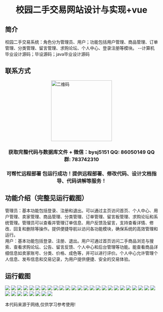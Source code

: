 <p><h1 align="center">校园二手交易网站设计与实现+vue</h1></p>

## 简介
校园二手交易系统：角色分为管理员、用户；功能包括用户管理、商品管理、订单管理、分类管理、留言管理、求购论坛、个人中心、登录注册等模块。    --计算机毕业设计源码；毕设源码；java毕业设计源码


## 联系方式
<img src="https://bs-1329754181.cos.ap-shanghai.myqcloud.com/wx.jpg" alt="二维码" style="display: block; margin: 0 auto;" width="200px">
<p><h3 align="center">获取完整代码与数据库文件 + 微信：bysj5151 QQ: 86050149 QQ群: 783742310</h3></p>
<p><h3 align="center">可帮忙远程部署 包运行成功！提供远程部署、修改代码、设计文档指导、代码讲解等服务！</h3></p>

## 功能介绍（完整见运行截图）
管理员：基本功能包括登录、注册和退出。可以通过主页访问首页、个人中心、用户管理、卖家管理、商品管理、分类管理、订单管理、留言板管理、求购论坛和系统管理。管理员可以查看并管理订单信息、用户反馈及留言，支持查看详情、修改、回复和删除等操作。提供便捷导航以访问各功能模块，确保系统的高效管理和运行。  
用户：基本功能包括登录、注册、退出。用户可通过首页访问二手商品浏览与搜索、查看求购论坛、公告、留言反馈、个人中心和后台管理等功能。能查看商品详细信息如卖家账号、分类、价格、成色等，并可以进行评价。个人中心允许管理个人信息、发布信息和交易记录，为用户提供便捷、安全的交易体验。


## 运行截图
![](https://bs-1329754181.cos.ap-shanghai.myqcloud.com/ssm/CampusSecondHandTradingWebsite/img/001.jpg)
![](https://bs-1329754181.cos.ap-shanghai.myqcloud.com/ssm/CampusSecondHandTradingWebsite/img/002.jpg)
![](https://bs-1329754181.cos.ap-shanghai.myqcloud.com/ssm/CampusSecondHandTradingWebsite/img/003.jpg)
![](https://bs-1329754181.cos.ap-shanghai.myqcloud.com/ssm/CampusSecondHandTradingWebsite/img/004.jpg)
![](https://bs-1329754181.cos.ap-shanghai.myqcloud.com/ssm/CampusSecondHandTradingWebsite/img/005.jpg)
![](https://bs-1329754181.cos.ap-shanghai.myqcloud.com/ssm/CampusSecondHandTradingWebsite/img/006.jpg)
![](https://bs-1329754181.cos.ap-shanghai.myqcloud.com/ssm/CampusSecondHandTradingWebsite/img/007.jpg)
![](https://bs-1329754181.cos.ap-shanghai.myqcloud.com/ssm/CampusSecondHandTradingWebsite/img/008.jpg)
![](https://bs-1329754181.cos.ap-shanghai.myqcloud.com/ssm/CampusSecondHandTradingWebsite/img/009.jpg)
![](https://bs-1329754181.cos.ap-shanghai.myqcloud.com/ssm/CampusSecondHandTradingWebsite/img/010.jpg)
![](https://bs-1329754181.cos.ap-shanghai.myqcloud.com/ssm/CampusSecondHandTradingWebsite/img/011.jpg)
![](https://bs-1329754181.cos.ap-shanghai.myqcloud.com/ssm/CampusSecondHandTradingWebsite/img/012.jpg)
![](https://bs-1329754181.cos.ap-shanghai.myqcloud.com/ssm/CampusSecondHandTradingWebsite/img/013.jpg)
![](https://bs-1329754181.cos.ap-shanghai.myqcloud.com/ssm/CampusSecondHandTradingWebsite/img/014.jpg)
![](https://bs-1329754181.cos.ap-shanghai.myqcloud.com/ssm/CampusSecondHandTradingWebsite/img/015.jpg)
![](https://bs-1329754181.cos.ap-shanghai.myqcloud.com/ssm/CampusSecondHandTradingWebsite/img/016.jpg)
![](https://bs-1329754181.cos.ap-shanghai.myqcloud.com/ssm/CampusSecondHandTradingWebsite/img/017.jpg)
![](https://bs-1329754181.cos.ap-shanghai.myqcloud.com/ssm/CampusSecondHandTradingWebsite/img/018.jpg)
![](https://bs-1329754181.cos.ap-shanghai.myqcloud.com/ssm/CampusSecondHandTradingWebsite/img/019.jpg)
![](https://bs-1329754181.cos.ap-shanghai.myqcloud.com/ssm/CampusSecondHandTradingWebsite/img/020.jpg)
![](https://bs-1329754181.cos.ap-shanghai.myqcloud.com/ssm/CampusSecondHandTradingWebsite/img/021.jpg)
![](https://bs-1329754181.cos.ap-shanghai.myqcloud.com/ssm/CampusSecondHandTradingWebsite/img/022.jpg)
![](https://bs-1329754181.cos.ap-shanghai.myqcloud.com/ssm/CampusSecondHandTradingWebsite/img/023.jpg)
![](https://bs-1329754181.cos.ap-shanghai.myqcloud.com/ssm/CampusSecondHandTradingWebsite/img/024.jpg)
![](https://bs-1329754181.cos.ap-shanghai.myqcloud.com/ssm/CampusSecondHandTradingWebsite/img/025.jpg)
![](https://bs-1329754181.cos.ap-shanghai.myqcloud.com/ssm/CampusSecondHandTradingWebsite/img/026.jpg)
![](https://bs-1329754181.cos.ap-shanghai.myqcloud.com/ssm/CampusSecondHandTradingWebsite/img/027.jpg)
![](https://bs-1329754181.cos.ap-shanghai.myqcloud.com/ssm/CampusSecondHandTradingWebsite/img/028.jpg)
![](https://bs-1329754181.cos.ap-shanghai.myqcloud.com/ssm/CampusSecondHandTradingWebsite/img/029.jpg)
![](https://bs-1329754181.cos.ap-shanghai.myqcloud.com/ssm/CampusSecondHandTradingWebsite/img/030.jpg)
![](https://bs-1329754181.cos.ap-shanghai.myqcloud.com/ssm/CampusSecondHandTradingWebsite/img/031.jpg)
![](https://bs-1329754181.cos.ap-shanghai.myqcloud.com/ssm/CampusSecondHandTradingWebsite/img/032.jpg)
![](https://bs-1329754181.cos.ap-shanghai.myqcloud.com/ssm/CampusSecondHandTradingWebsite/img/033.jpg)

<p>本代码来源于网络,仅供学习参考使用!</p>
